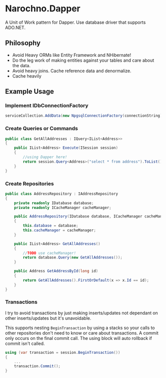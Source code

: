 # Narochno.Dapper

A Unit of Work pattern for Dapper.
Use database driver that supports ADO.NET.

## Philosophy

* Avoid Heavy ORMs like Entity Framework and NHibernate! 
* Do the leg work of making entities against your tables and care about the data.
* Avoid heavy joins.  Cache reference data and denormalize.
* Cache heavily

## Example Usage

### Implement IDbConnectionFactory

```csharp
serviceCollection.AddData(new NpgsqlConnectionFactory(connectionString));
```

### Create Queries or Commands

```csharp
public class GetAllAddresses : IQuery<IList<Address>>
{
    public IList<Address> Execute(ISession session)
    {
        //using Dapper here!
        return session.Query<Address>("select * from address").ToList();
    }
}
```

### Create Repositories

```csharp
public class AddressRepository : IAddressRepository
{
    private readonly IDatabase database;
    private readonly ICacheManager cacheManager;

    public AddressRepository(IDatabase database, ICacheManager cacheManager)
    {
        this.database = database;
        this.cacheManager = cacheManager;
    }

    public IList<Address> GetAllAddresses()
    {
        //TODO use cacheManager!
        return database.Query(new GetAllAddresses());
    }

    public Address GetAddressById(long id)
    {
        return GetAllAddresses().FirstOrDefault(x => x.Id == id);
    }    
}
```

### Transactions

I try to avoid transactions by just making inserts/updates not dependant on other inserts/updates but it's unavoidable.

This supports nesting `BeginTransaction` by using a stacks so your calls to other repositories don't need to know or care about transactions.  A commit only occurs on the final commit call.  The using block will auto rollback if commit isn't called.

```csharp
using (var transaction = session.BeginTransaction())
{
    ...
    transaction.Commit();
}
```